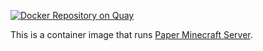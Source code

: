 [![Docker Repository on Quay](https://quay.io/repository/jdcasey/mineserv/status "Docker Repository on Quay")](https://quay.io/repository/jdcasey/mineserv)

This is a container image that runs [Paper Minecraft Server](https://papermc.io/).
